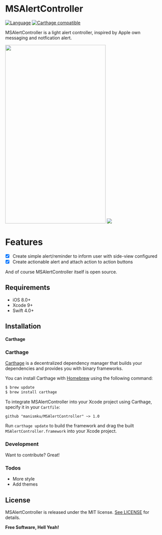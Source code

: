 # MSAlertController
[![Language](https://img.shields.io/badge/Swift-4-orange.svg)]()
[![Carthage compatible](https://img.shields.io/badge/Carthage-compatible-4BC51D.svg?style=flat)](https://github.com/Carthage/Carthage)


MSAlertController is a light alert controller, inspired by Apple own messaging and notfication alert.

<img src="https://user-images.githubusercontent.com/757725/38765448-45346482-3fdf-11e8-8166-809cec40dfd3.gif" width="320" height="568"> <img src="https://user-images.githubusercontent.com/757725/38771061-d990ef74-4039-11e8-806f-6c22bdc2b35d.gif" >

# Features
  - [x] Create simple alert/reminder to inform user with side-view configured
  - [x] Create actionable alert and attach action to action buttons

And of course MSAlertController itself is open source.

## Requirements

- iOS 8.0+
- Xcode 9+
- Swift 4.0+

## Installation
#### Carthage
### Carthage

[Carthage](https://github.com/Carthage/Carthage) is a decentralized dependency manager that builds your dependencies and provides you with binary frameworks.

You can install Carthage with [Homebrew](http://brew.sh/) using the following command:

```bash
$ brew update
$ brew install carthage
```

To integrate MSAlertController into your Xcode project using Carthage, specify it in your `Cartfile`:

```ogdl
github "manismku/MSAlertController" ~> 1.0
```

Run `carthage update` to build the framework and drag the built `MSAlertController.framework` into your Xcode project.
### Development

Want to contribute? Great!

### Todos

 - More style
 - Add themes

## License

MSAlertController is released under the MIT license. [See LICENSE]() for details.

**Free Software, Hell Yeah!**

